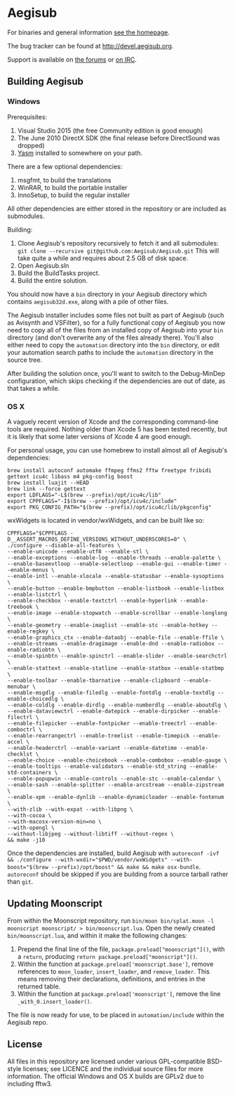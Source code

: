 # Aegisub

For binaries and general information [see the homepage](http://www.aegisub.org).

The bug tracker can be found at http://devel.aegisub.org.

Support is available on [the forums](http://forum.aegisub.org) or [on IRC](irc://irc.rizon.net/aegisub).

## Building Aegisub

### Windows

Prerequisites:

1. Visual Studio 2015 (the free Community edition is good enough)
2. The June 2010 DirectX SDK (the final release before DirectSound was dropped)
3. [Yasm](http://yasm.tortall.net/) installed to somewhere on your path.

There are a few optional dependencies:

1. msgfmt, to build the translations
2. WinRAR, to build the portable installer
3. InnoSetup, to build the regular installer

All other dependencies are either stored in the repository or are included as submodules.

Building:

1. Clone Aegisub's repository recursively to fetch it and all submodules: `git clone --recursive git@github.com:Aegisub/Aegisub.git` This will take quite a while and requires about 2.5 GB of disk space.
2. Open Aegisub.sln
3. Build the BuildTasks project.
4. Build the entire solution.

You should now have a `bin` directory in your Aegisub directory which contains `aegisub32d.exe`, along with a pile of other files.

The Aegisub installer includes some files not built as part of Aegisub (such as Avisynth and VSFilter), so for a fully functional copy of Aegisub you now need to copy all of the files from an installed copy of Aegisub into your `bin` directory (and don't overwrite any of the files already there).
You'll also either need to copy the `automation` directory into the `bin` directory, or edit your automation search paths to include the `automation` directory in the source tree.

After building the solution once, you'll want to switch to the Debug-MinDep configuration, which skips checking if the dependencies are out of date, as that takes a while.

### OS X

A vaguely recent version of Xcode and the corresponding command-line tools are required.
Nothing older than Xcode 5 has been tested recently, but it is likely that some later versions of Xcode 4 are good enough.

For personal usage, you can use homebrew to install almost all of Aegisub's dependencies:

	brew install autoconf automake ffmpeg ffms2 fftw freetype fribidi gettext icu4c libass m4 pkg-config boost
	brew install luajit --HEAD
	brew link --force gettext
	export LDFLAGS="-L$(brew --prefix)/opt/icu4c/lib"
	export CPPFLAGS="-I$(brew --prefix)/opt/icu4c/include"
	export PKG_CONFIG_PATH="$(brew --prefix)/opt/icu4c/lib/pkgconfig"

wxWidgets is located in vendor/wxWidgets, and can be built like so:

	CPPFLAGS="$CPPFLAGS -D__ASSERT_MACROS_DEFINE_VERSIONS_WITHOUT_UNDERSCORES=0" \
	./configure --disable-all-features \
	--enable-unicode --enable-utf8 --enable-stl \
	--enable-exceptions --enable-log --enable-threads --enable-palette \
	--enable-baseevtloop --enable-selectloop --enable-gui --enable-timer --enable-menus \
	--enable-intl --enable-xlocale --enable-statusbar --enable-sysoptions \
	--enable-button --enable-bmpbutton --enable-listbook --enable-listbox --enable-listctrl \
	--enable-checkbox --enable-textctrl --enable-hyperlink --enable-treebook \
	--enable-image --enable-stopwatch --enable-scrollbar --enable-longlong \
	--enable-geometry --enable-imaglist --enable-stc --enable-hotkey --enable-regkey \
	--enable-graphics_ctx --enable-dataobj --enable-file --enable-ffile \
	--enable-streams --enable-dragimage --enable-dnd --enable-radiobox --enable-radiobtn \
	--enable-spinbtn --enable-spinctrl --enable-slider --enable-searchctrl \
	--enable-stattext --enable-statline --enable-statbox --enable-statbmp \
	--enable-toolbar --enable-tbarnative --enable-clipboard --enable-menubar \
	--enable-msgdlg --enable-filedlg --enable-fontdlg --enable-textdlg --enable-choicedlg \
	--enable-coldlg --enable-dirdlg --enable-numberdlg --enable-aboutdlg \
	--enable-dataviewctrl --enable-datepick --enable-dirpicker --enable-filectrl \
	--enable-filepicker --enable-fontpicker --enable-treectrl --enable-comboctrl \
	--enable-rearrangectrl --enable-treelist --enable-timepick --enable-accel \
	--enable-headerctrl --enable-variant --enable-datetime --enable-checklst \
	--enable-choice --enable-choicebook --enable-combobox --enable-gauge \
	--enable-tooltips --enable-validators --enable-std_string --enable-std-containers \
	--enable-popupwin --enable-controls --enable-stc --enable-calendar \
	--enable-sash --enable-splitter --enable-arcstream --enable-zipstream \
	--enable-xpm --enable-dynlib --enable-dynamicloader --enable-fontenum \
	--with-zlib --with-expat --with-libpng \
	--with-cocoa \
	--with-macosx-version-min=no \
	--with-opengl \
	--without-libjpeg --without-libtiff --without-regex \
	&& make -j10

Once the dependencies are installed, build Aegisub with `autoreconf -ivf && ./configure --with-wxdir="$PWD/vendor/wxWidgets" --with-boost="$(brew --prefix)/opt/boost" && make && make osx-bundle`.
`autoreconf` should be skipped if you are building from a source tarball rather than `git`.

## Updating Moonscript

From within the Moonscript repository, run `bin/moon bin/splat.moon -l moonscript moonscript/ > bin/moonscript.lua`.
Open the newly created `bin/moonscript.lua`, and within it make the following changes:

1. Prepend the final line of the file, `package.preload["moonscript"]()`, with a `return`, producing `return package.preload["moonscript"]()`.
2. Within the function at `package.preload['moonscript.base']`, remove references to `moon_loader`, `insert_loader`, and `remove_loader`. This means removing their declarations, definitions, and entries in the returned table.
3. Within the function at `package.preload['moonscript']`, remove the line `_with_0.insert_loader()`.

The file is now ready for use, to be placed in `automation/include` within the Aegisub repo.

## License

All files in this repository are licensed under various GPL-compatible BSD-style licenses; see LICENCE and the individual source files for more information.
The official Windows and OS X builds are GPLv2 due to including fftw3.
